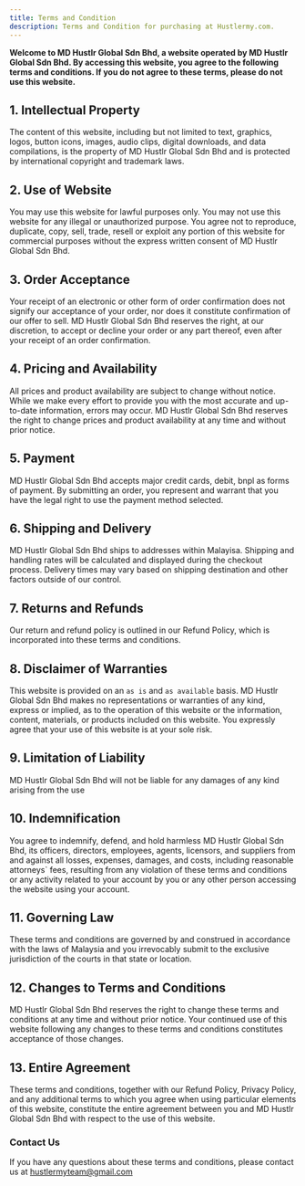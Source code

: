 ```yaml
---
title: Terms and Condition
description: Terms and Condition for purchasing at Hustlermy.com.
---
```


**Welcome to MD Hustlr Global Sdn Bhd, a website operated by MD Hustlr Global Sdn Bhd. By accessing this website, you agree to the following terms and conditions. If you do not agree to these terms, please do not use this website.**

## 1. Intellectual Property

The content of this website, including but not limited to text, graphics, logos, button icons, images, audio clips, digital downloads, and data compilations, is the property of MD Hustlr Global Sdn Bhd and is protected by international copyright and trademark laws.

## 2. Use of Website

You may use this website for lawful purposes only. You may not use this website for any illegal or unauthorized purpose. You agree not to reproduce, duplicate, copy, sell, trade, resell or exploit any portion of this website for commercial purposes without the express written consent of MD Hustlr Global Sdn Bhd.

## 3. Order Acceptance

Your receipt of an electronic or other form of order confirmation does not signify our acceptance of your order, nor does it constitute confirmation of our offer to sell. MD Hustlr Global Sdn Bhd reserves the right, at our discretion, to accept or decline your order or any part thereof, even after your receipt of an order confirmation.

## 4. Pricing and Availability

All prices and product availability are subject to change without notice. While we make every effort to provide you with the most accurate and up-to-date information, errors may occur. MD Hustlr Global Sdn Bhd reserves the right to change prices and product availability at any time and without prior notice.

## 5. Payment

MD Hustlr Global Sdn Bhd accepts major credit cards, debit, bnpl as forms of payment. By submitting an order, you represent and warrant that you have the legal right to use the payment method selected.

## 6. Shipping and Delivery

MD Hustlr Global Sdn Bhd ships to addresses within Malayisa. Shipping and handling rates will be calculated and displayed during the checkout process. Delivery times may vary based on shipping destination and other factors outside of our control.

## 7. Returns and Refunds

Our return and refund policy is outlined in our Refund Policy, which is incorporated into these terms and conditions.

## 8. Disclaimer of Warranties

This website is provided on an `as is` and `as available` basis. MD Hustlr Global Sdn Bhd makes no representations or warranties of any kind, express or implied, as to the operation of this website or the information, content, materials, or products included on this website. You expressly agree that your use of this website is at your sole risk.

## 9. Limitation of Liability

MD Hustlr Global Sdn Bhd will not be liable for any damages of any kind arising from the use

## 10. Indemnification

You agree to indemnify, defend, and hold harmless MD Hustlr Global Sdn Bhd, its officers, directors, employees, agents, licensors, and suppliers from and against all losses, expenses, damages, and costs, including reasonable attorneys` fees, resulting from any violation of these terms and conditions or any activity related to your account by you or any other person accessing the website using your account.

## 11. Governing Law

These terms and conditions are governed by and construed in accordance with the laws of Malaysia and you irrevocably submit to the exclusive jurisdiction of the courts in that state or location.

## 12. Changes to Terms and Conditions

MD Hustlr Global Sdn Bhd reserves the right to change these terms and conditions at any time and without prior notice. Your continued use of this website following any changes to these terms and conditions constitutes acceptance of those changes.

## 13. Entire Agreement

These terms and conditions, together with our Refund Policy, Privacy Policy, and any additional terms to which you agree when using particular elements of this website, constitute the entire agreement between you and MD Hustlr Global Sdn Bhd with respect to the use of this website.

### Contact Us

If you have any questions about these terms and conditions, please contact us at hustlermyteam@gmail.com

